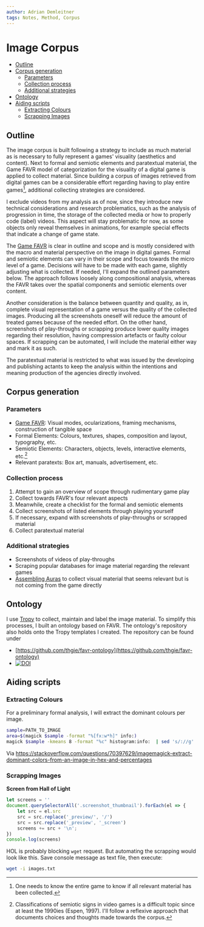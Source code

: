 ```yaml
---
author: Adrian Demleitner
tags: Notes, Method, Corpus
---
```

# Image Corpus

- [Outline](#outline)
- [Corpus generation](#corpus-generation)
	- [Parameters](#parameters)
	- [Collection process](#collection-process)
	- [Additional strategies](#additional-strategies)
- [Ontology](#ontology)
- [Aiding scripts](#aiding-scripts)
	- [Extracting Colours](#extracting-colours)
	- [Scrapping Images](#scrapping-images)

## Outline
The image corpus is built following a strategy to include as much material as is necessary to fully represent a games' visuality (aesthetics and content). Next to formal and semiotic elements and paratextual material, the Game FAVR model of categorization for the visuality of a digital game is applied to collect material. Since building a corpus of images retrieved from digital games can be a considerable effort regarding having to play entire games[^1], additional collecting strategies are considered.

I exclude videos from my analysis as of now, since they introduce new technical considerations and research problematics, such as the analysis of progression in time, the storage of the collected media or how to properly code (label) videos. This aspect will stay problematic for now, as some objects only reveal themselves in animations, for example special effects that indicate a change of game state.

The [Game FAVR](notes/Game%20FAVR.md) is clear in outline and scope and is mostly considered with the macro and material perspective on the image in digital games. Formal and semiotic elements can vary in their scope and focus towards the micro level of a game. Decisions will have to be made with each game, slightly adjusting what is collected. If needed, I'll expand the outlined parameters below. The approach follows loosely along compositional analysis, whereas the FAVR takes over the spatial components and semiotic elements over content.

Another consideration is the balance between quantity and quality, as in, complete visual representation of a game versus the quality of the collected images. Producing all the screenshots oneself will reduce the amount of treated games because of the needed effort. On the other hand, screenshots of play-throughs or scrapping produce lower quality images regarding their resolution, having compression artefacts or faulty colour spaces. If scrapping can be automated, I will include the material either way and mark it as such.

The paratextual material is restricted to what was issued by the developing and publishing actants to keep the analysis within the intentions and meaning production of the agencies directly involved.

## Corpus generation
### Parameters
- [Game FAVR](notes/Game%20FAVR.md): Visual modes, ocularizations, framing mechanisms, construction of tangible space
- Formal Elements: Colours, textures, shapes, composition and layout, typography, etc.
- Semiotic Elements: Characters, objects, levels, interactive elements, etc.[^2]
- Relevant paratexts: Box art, manuals, advertisement, etc.

### Collection process
1. Attempt to gain an overview of scope through rudimentary game play
2. Collect towards FAVR's four relevant aspects
3. Meanwhile, create a checklist for the formal and semiotic elements
4. Collect screenshots of listed elements through playing yourself
5. If necessary, expand with screenshots of play-throughs or scrapped material
6. Collect paratextual material

### Additional strategies
- Screenshots of videos of play-throughs
- Scraping popular databases for image material regarding the relevant games
- [Assembling Auras](literature/guay-belangerAssemblingAurasMethodology2022.md) to collect visual material that seems relevant but is not coming from the game directly

## Ontology
I use [Tropy](https://www.tropy.org/) to collect, maintain and label the image material. To simplify this processes, I built an ontology based on FAVR. The ontology's repository also holds onto the Tropy templates I created. The repository can be found under

- [https://github.com/thgie/favr-ontology](https://github.com/thgie/favr-ontology)
- [![DOI](https://zenodo.org/badge/DOI/10.5281/zenodo.8158800.svg)](https://doi.org/10.5281/zenodo.8158800)

## Aiding scripts
### Extracting Colours
For a preliminary formal analysis, I will extract the dominant colours per image.
```bash
sample=PATH_TO_IMAGE
area=$(magick $sample -format "%[fx:w*h]" info:)
magick $sample -kmeans 8 -format "%c" histogram:info:  | sed 's/://g' | awk -v area=$area '{print 100*$1/area, "%|", $3, ","}' | sed 's/ *//g' | sort -nr -k1,1 -t ","
```
Via https://stackoverflow.com/questions/70397629/imagemagick-extract-dominant-colors-from-an-image-in-hex-and-percentages

### Scrapping Images
**Screen from Hall of Light**
```js
let screens = ''
document.querySelectorAll('.screenshot_thumbnail').forEach(el => {
	let src = el.src
	src = src.replace('_preview/', '/')
	src = src.replace('_preview', '_screen')
	screens += src + '\n';
})
console.log(screens)
```

HOL is probably blocking `wget` request. But automating the scrapping would look like this. Save console message as text file, then execute:
```bash
wget -i images.txt
```


[^1]: One needs to know the entire game to know if all relevant material has been collected.
[^2]: Classifications of semiotic signs in video games is a difficult topic since at least the 1990ies (Espen, 1997). I'll follow a reflexive approach that documents choices and thoughts made towards the corpus.